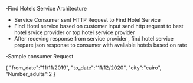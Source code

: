

-Find Hotels Service Architecture 


- Service Consumer sent HTTP Request to Find Hotel Service
- Find Hotel service based on customer input send http request to best hotel srvice provider or top hotel service provider
- After receving response from service provider , find hotel service prepare json response to consumer with avaliable hotels based on rate 






-Sample consumer Request
 
{
	"from_date":"11/11/2019",
	"to_date":"11/12/2020",
	"city":"cairo",
	"Number_adults":2
}

